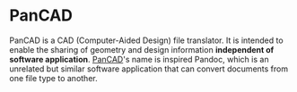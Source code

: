 # PanCAD

PanCAD is a CAD (Computer-Aided Design) file translator. It is intended to 
enable the sharing of geometry and design information **independent of 
software application**. [PanCAD][1]'s name is inspired Pandoc, which is an 
unrelated but similar software application that can convert documents 
from one file type to another.

[1]: https://pandoc.org/